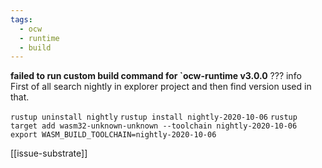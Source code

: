 ```yaml
---
tags:
  - ocw
  - runtime
  - build
---
```



**failed to run custom build command for `ocw-runtime v3.0.0**
??? info    
     First of all search nightly in explorer project and then find version used in that.

```rustup uninstall nightly```
```rustup install nightly-2020-10-06```
```rustup target add wasm32-unknown-unknown --toolchain nightly-2020-10-06```
```export WASM_BUILD_TOOLCHAIN=nightly-2020-10-06```

  

[[issue-substrate]]
